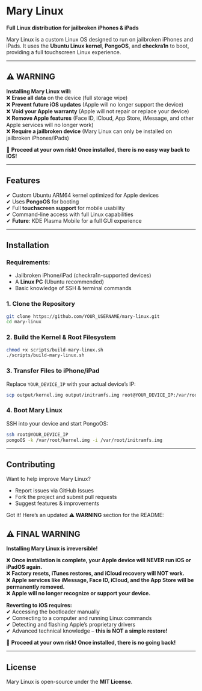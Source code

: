 # **Mary Linux**  
**Full Linux distribution for jailbroken iPhones & iPads**  

Mary Linux is a custom Linux OS designed to run on jailbroken iPhones and iPads. It uses the **Ubuntu Linux kernel**, **PongoOS**, and **checkra1n** to boot, providing a full touchscreen Linux experience.  

---

## **⚠ WARNING**  
**Installing Mary Linux will:**  
❌ **Erase all data** on the device (full storage wipe)  
❌ **Prevent future iOS updates** (Apple will no longer support the device)  
❌ **Void your Apple warranty** (Apple will not repair or replace your device)  
❌ **Remove Apple features** (Face ID, iCloud, App Store, iMessage, and other Apple services will no longer work)  
❌ **Require a jailbroken device** (Mary Linux can only be installed on jailbroken iPhones/iPads)  

🔴 **Proceed at your own risk! Once installed, there is no easy way back to iOS!**  

---

## **Features**  
✔ Custom Ubuntu ARM64 kernel optimized for Apple devices  
✔ Uses **PongoOS** for booting  
✔ Full **touchscreen support** for mobile usability  
✔ Command-line access with full Linux capabilities  
✔ **Future**: KDE Plasma Mobile for a full GUI experience  

---

## **Installation**  

### **Requirements:**  
- Jailbroken iPhone/iPad (checkra1n-supported devices)  
- A **Linux PC** (Ubuntu recommended)  
- Basic knowledge of SSH & terminal commands  

### **1. Clone the Repository**  
```bash
git clone https://github.com/YOUR_USERNAME/mary-linux.git
cd mary-linux
```

### **2. Build the Kernel & Root Filesystem**  
```bash
chmod +x scripts/build-mary-linux.sh
./scripts/build-mary-linux.sh
```

### **3. Transfer Files to iPhone/iPad**  
Replace `YOUR_DEVICE_IP` with your actual device’s IP:  
```bash
scp output/kernel.img output/initramfs.img root@YOUR_DEVICE_IP:/var/root/
```

### **4. Boot Mary Linux**  
SSH into your device and start PongoOS:  
```bash
ssh root@YOUR_DEVICE_IP
pongoOS -k /var/root/kernel.img -i /var/root/initramfs.img
```

---

## **Contributing**  
Want to help improve Mary Linux?  
- Report issues via GitHub Issues  
- Fork the project and submit pull requests  
- Suggest features & improvements  

Got it! Here’s an updated **⚠ WARNING** section for the README:  

## **⚠ FINAL WARNING**  
**Installing Mary Linux is irreversible!**  

❌ **Once installation is complete, your Apple device will NEVER run iOS or iPadOS again.**  
❌ **Factory resets, iTunes restores, and iCloud recovery will NOT work.**  
❌ **Apple services like iMessage, Face ID, iCloud, and the App Store will be permanently removed.**  
❌ **Apple will no longer recognize or support your device.**  

**Reverting to iOS requires:**  
✔ Accessing the bootloader manually  
✔ Connecting to a computer and running Linux commands  
✔ Detecting and flashing Apple’s proprietary drivers  
✔ Advanced technical knowledge – **this is NOT a simple restore!**  

🔴 **Proceed at your own risk! Once installed, there is no going back!**  

---

## **License**  
Mary Linux is open-source under the **MIT License**.
